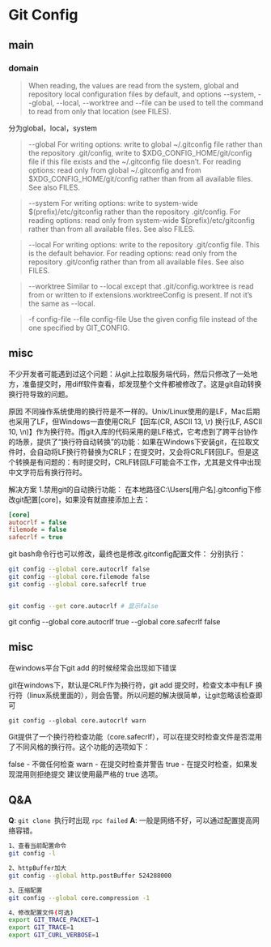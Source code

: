 # Git Config

## main
### domain
> When reading, the values are read from the system, global and repository local configuration files by default, and options --system, --global, --local, --worktree and --file <filename> can be used to tell the command to read from only that location (see FILES).

分为global，local，system

> --global
For writing options: write to global ~/.gitconfig file rather than the repository .git/config, write to $XDG_CONFIG_HOME/git/config file if this file exists and the ~/.gitconfig file doesn’t.
For reading options: read only from global ~/.gitconfig and from $XDG_CONFIG_HOME/git/config rather than from all available files.
See also FILES.

> --system
For writing options: write to system-wide $(prefix)/etc/gitconfig rather than the repository .git/config.
For reading options: read only from system-wide $(prefix)/etc/gitconfig rather than from all available files.
See also FILES.

> --local
For writing options: write to the repository .git/config file. This is the default behavior.
For reading options: read only from the repository .git/config rather than from all available files.
See also FILES.

> --worktree
Similar to --local except that .git/config.worktree is read from or written to if extensions.worktreeConfig is present. If not it’s the same as --local.

> -f config-file
> --file config-file
Use the given config file instead of the one specified by GIT_CONFIG.


## misc
不少开发者可能遇到过这个问题：从git上拉取服务端代码，然后只修改了一处地方，准备提交时，用diff软件查看，却发现整个文件都被修改了。这是git自动转换换行符导致的问题。

原因
不同操作系统使用的换行符是不一样的。Unix/Linux使用的是LF，Mac后期也采用了LF，但Windows一直使用CRLF【回车(CR, ASCII 13, \r) 换行(LF, ASCII 10, \n)】作为换行符。而git入库的代码采用的是LF格式，它考虑到了跨平台协作的场景，提供了“换行符自动转换”的功能：如果在Windows下安装git，在拉取文件时，会自动将LF换行符替换为CRLF；在提交时，又会将CRLF转回LF。但是这个转换是有问题的：有时提交时，CRLF转回LF可能会不工作，尤其是文件中出现中文字符后有换行符时。


解决方案
1.禁用git的自动换行功能：
在本地路径C:\Users\[用户名]\.gitconfig下修改git配置[core]，如果没有就直接添加上去：
``` ini
[core]
autocrlf = false
filemode = false
safecrlf = true
```
git bash命令行也可以修改，最终也是修改.gitconfig配置文件：
分别执行：
``` bash
git config --global core.autocrlf false 
git config --global core.filemode false 
git config --global core.safecrlf true


git config --get core.autocrlf # 显示false
```

git config --global core.autocrlf true --global core.safecrlf false


## misc
在windows平台下git add 的时候经常会出现如下错误

git在windows下，默认是CRLF作为换行符，git add 提交时，检查文本中有LF 换行符（linux系统里面的），则会告警。所以问题的解决很简单，让git忽略该检查即可

`git config --global core.autocrlf warn `

Git提供了一个换行符检查功能（core.safecrlf），可以在提交时检查文件是否混用了不同风格的换行符。这个功能的选项如下：

false - 不做任何检查
warn - 在提交时检查并警告
true - 在提交时检查，如果发现混用则拒绝提交
建议使用最严格的 true 选项。


## Q&A

**Q**: `git clone `执行时出现 `rpc failed`
**A**: 一般是网络不好，可以通过配置提高网络容错。

``` bash
1、查看当前配置命令
git config -l

2、httpBuffer加大
git config --global http.postBuffer 524288000

3、压缩配置
git config --global core.compression -1

4、修改配置文件(可选)
export GIT_TRACE_PACKET=1
export GIT_TRACE=1
export GIT_CURL_VERBOSE=1
```